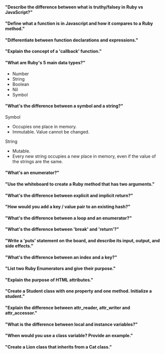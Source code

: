 #### "Describe the difference between what is truthy/falsey in Ruby vs JavaScript?"
#### "Define what a function is in Javascript and how it compares to a Ruby method."
#### "Differentiate between function declarations and expressions."
#### "Explain the concept of a 'callback' function."
#### "What are Ruby's 5 main data types?"
* Number
* String
* Boolean
* Nil
* Symbol

#### "What's the difference between a symbol and a string?"
Symbol
* Occupies one place in memory.
* Immutable. Value cannot be changed.

String
* Mutable.
* Every new string occupies a new place in memory, even if the value of the strings are the same.

#### "What's an enumerator?"
#### "Use the whiteboard to create a Ruby method that has two arguments."
#### "What's the difference between explicit and implicit return?"
#### "How would you add a key / value pair to an existing hash?"
#### "What's the difference between a loop and an enumerator?"
#### "What's the difference between 'break' and 'return'?"
#### "Write a 'puts' statement on the board, and describe its input, output, and side effects."
#### "What's the difference between an index and a key?"
#### "List two Ruby Enumerators and give their purpose."
#### "Explain the purpose of HTML attributes."
#### "Create a Student class with one property and one method. Initialize a student."
#### "Explain the difference between attr_reader, attr_writer and attr_accessor."
#### "What is the difference between local and instance variables?"
#### "When would you use a class variable? Provide an example."
#### "Create a Lion class that inherits from a Cat class."
